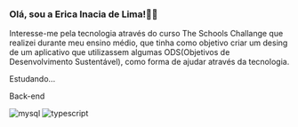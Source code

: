### Olá, sou a Erica Inacia de Lima!👋😊

 Interesse-me pela tecnologia através do curso The Schools Challange que realizei durante meu ensino médio, que tinha como objetivo criar um desing  de um aplicativo que utilizassem algumas ODS(Objetivos de Desenvolvimento Sustentável), como forma de ajudar através da tecnologia.

Estudando...

Back-end

![mysql](https://user-images.githubusercontent.com/98967783/174158689-1042978a-82c2-47bf-b609-76087f171692.png)       ![typescript](https://user-images.githubusercontent.com/98967783/174158719-d24422fd-5d90-4afc-8775-37ef6083b465.png)

